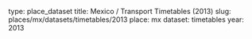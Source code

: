 type: place_dataset
title: Mexico / Transport Timetables (2013)
slug: places/mx/datasets/timetables/2013
place: mx
dataset: timetables
year: 2013
